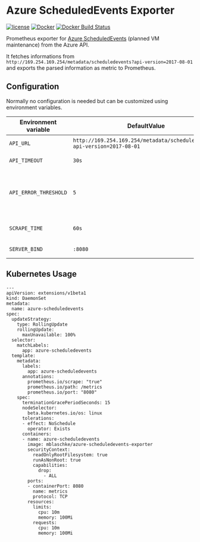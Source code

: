 Azure ScheduledEvents Exporter
==============================

[![license](https://img.shields.io/github/license/mblaschke/azure-scheduledevents-exporter.svg)](https://github.com/mblaschke/azure-scheduledevents-exporter/blob/master/LICENSE)
[![Docker](https://img.shields.io/badge/docker-mblaschke%2Fazure--scheduledevents--exporter-blue.svg?longCache=true&style=flat&logo=docker)](https://hub.docker.com/r/mblaschke/azure-scheduledevents-exporter/)
[![Docker Build Status](https://img.shields.io/docker/build/mblaschke/azure-scheduledevents-exporter.svg)](https://hub.docker.com/r/mblaschke/azure-scheduledevents-exporter/)

Prometheus exporter for [Azure ScheduledEvents](https://docs.microsoft.com/en-us/azure/virtual-machines/linux/scheduled-events) (planned VM maintenance) from the Azure API.

It fetches informations from `http://169.254.169.254/metadata/scheduledevents?api-version=2017-08-01`
and exports the parsed information as metric to Prometheus.

Configuration
-------------

Normally no configuration is needed but can be customized using environment variables.

| Environment variable   | DefaultValue                                                              | Description                                                       |
|------------------------|---------------------------------------------------------------------------|-------------------------------------------------------------------|
| `API_URL`              | `http://169.254.169.254/metadata/scheduledevents?api-version=2017-08-01`  | Azure API url                                                     |
| `API_TIMEOUT`          | `30s`                                                                      | API call timeout                                                  |
| `API_ERROR_THRESHOLD`  | `5`                                                                       | API error threshold after which app will panic (`-1` for forever) |
| `SCRAPE_TIME`          | `60s`                                                                     | Time between API calls                                            |
| `SERVER_BIND`          | `:8080`                                                                   | IP/Port binding                                                   |


Kubernetes Usage
----------------

```
---
apiVersion: extensions/v1beta1
kind: DaemonSet
metadata:
  name: azure-scheduledevents
spec:
  updateStrategy:
    type: RollingUpdate
    rollingUpdate:
      maxUnavailable: 100%
  selector:
    matchLabels:
      app: azure-scheduledevents
  template:
    metadata:
      labels:
        app: azure-scheduledevents
      annotations:
        prometheus.io/scrape: "true"
        prometheus.io/path: /metrics
        prometheus.io/port: "8080"
    spec:
      terminationGracePeriodSeconds: 15
      nodeSelector:
        beta.kubernetes.io/os: linux
      tolerations:
      - effect: NoSchedule
        operator: Exists
      containers:
      - name: azure-scheduledevents
        image: mblaschke/azure-scheduledevents-exporter
        securityContext:
          readOnlyRootFilesystem: true
          runAsNonRoot: true
          capabilities:
            drop:
              - ALL
        ports:
        - containerPort: 8080
          name: metrics
          protocol: TCP
        resources:
          limits:
            cpu: 10m
            memory: 100Mi
          requests:
            cpu: 10m
            memory: 100Mi
```
